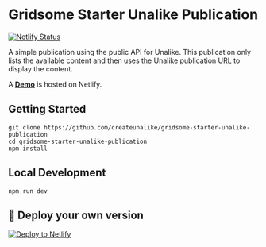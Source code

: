 # Gridsome Starter Unalike Publication

[![Netlify Status](https://api.netlify.com/api/v1/badges/bcc02ff7-1ad7-4040-86bb-c9d71813e7c5/deploy-status)](https://app.netlify.com/sites/gridsome-starter-unalike-publication/deploys)

A simple publication using the public API for Unalike. This publication only lists the available content and then uses the Unalike publication URL to display the content.

A **[Demo](https://gridsome-starter-unalike-publication.netlify.app)** is hosted on Netlify.

## Getting Started
```
git clone https://github.com/createunalike/gridsome-starter-unalike-publication
cd gridsome-starter-unalike-publication
npm install
```

## Local Development
```
npm run dev
```

## 💫 Deploy your own version

[![Deploy to Netlify](https://www.netlify.com/img/deploy/button.svg)](https://app.netlify.com/start/deploy?repository=https://github.com/createunalike/gridsome-starter-unalike-publication)